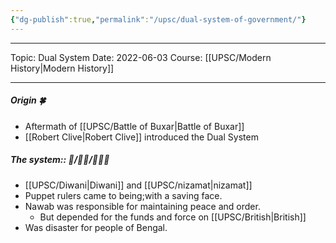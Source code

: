```yaml
---
{"dg-publish":true,"permalink":"/upsc/dual-system-of-government/"}
---
```


----
Topic: Dual System
Date: 2022-06-03
Course: [[UPSC/Modern History\|Modern History]] 

----
##### Origin 🍀
- Aftermath of [[UPSC/Battle of Buxar\|Battle of Buxar]]
- [[Robert Clive\|Robert Clive]] introduced the Dual System 


##### The system:: 💸/🚓🚨/👨🏼‍⚖️
- [[UPSC/Diwani\|Diwani]] and [[UPSC/nizamat\|nizamat]]
- Puppet rulers came to being;with a saving face. 
- Nawab was responsible for maintaining peace and order.
	- But depended for the funds and force on [[UPSC/British\|British]]
- Was disaster for people of Bengal. 




